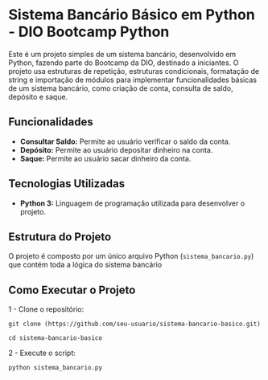 # Sistema Bancário Básico em Python - DIO Bootcamp Python

Este é um projeto simples de um sistema bancário, desenvolvido em Python, fazendo parte do Bootcamp da DIO, destinado a iniciantes. O projeto usa estruturas de repetição, estruturas condicionais, formatação de string e importação de módulos para implementar funcionalidades básicas de um sistema bancário, como criação de conta, consulta de saldo, depósito e saque.

## Funcionalidades

- **Consultar Saldo:** Permite ao usuário verificar o saldo da conta.
- **Depósito:** Permite ao usuário depositar dinheiro na conta.
- **Saque:** Permite ao usuário sacar dinheiro da conta.

## Tecnologias Utilizadas

- **Python 3:** Linguagem de programação utilizada para desenvolver o projeto.

## Estrutura do Projeto

O projeto é composto por um único arquivo Python (`sistema_bancario.py`) que contém toda a lógica do sistema bancário

## Como Executar o Projeto

1 - Clone o repositório:

```git clone (https://github.com/seu-usuario/sistema-bancario-basico.git)```

```cd sistema-bancario-basico```

2 - Execute o script:

```python sistema_bancario.py```


